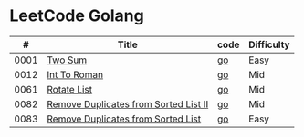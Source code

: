 # LeetCode Golang

| # | Title | code | Difficulty |
|---| ----- | ------ | ---------- |
|0001|[Two Sum](https://leetcode.com/problems/two-sum/) | [go](./src/0001-two-sum/two_sum.go) |Easy|
|0012|[Int To Roman](https://leetcode.com/problems/integer-to-roman/) | [go](./src/0012-integer-to-roman/integer_to_roman.go) |Mid|
|0061|[Rotate List](https://leetcode.com/problems/rotate-list/) | [go](./src/0061-rotate-list/rotate_list.go) |Mid|
|0082|[Remove Duplicates from Sorted List II](https://leetcode.com/problems/remove-duplicates-from-sorted-list-ii/) | [go](./src/0082-remove-du-ii/remove_duplicates_from_sorted_list_2.go) |Mid|
|0083|[Remove Duplicates from Sorted List](https://leetcode.com/problems/remove-duplicates-from-sorted-list/) | [go](./src/0083-remove-du/remove_duplicates_from_sorted_list.go) |Easy|

